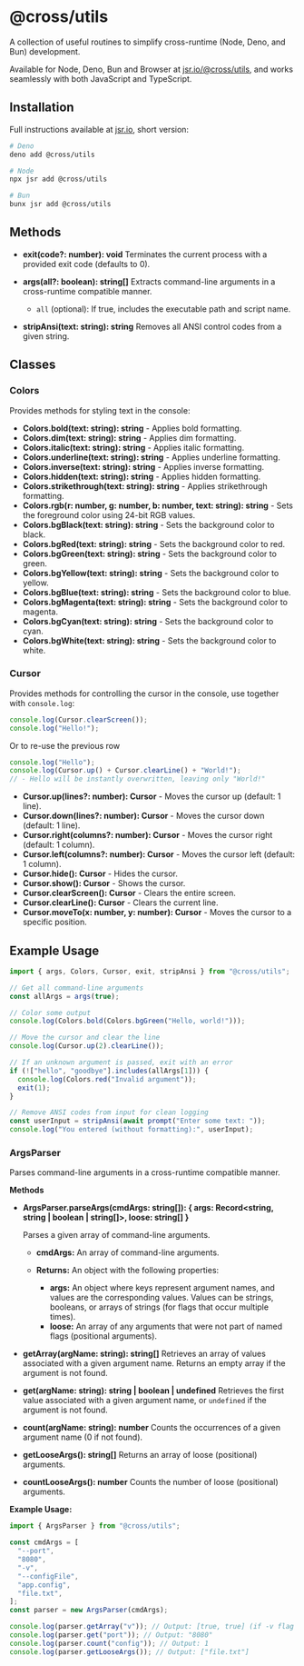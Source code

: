 # @cross/utils

A collection of useful routines to simplify cross-runtime (Node, Deno, and Bun)
development.

Available for Node, Deno, Bun and Browser at
[jsr.io/@cross/utils](https://jsr.io/@cross/utils), and works seamlessly with
both JavaScript and TypeScript.

## Installation

Full instructions available at [jsr.io](https://jsr.io/@cross/utils), short
version:

```bash
# Deno
deno add @cross/utils

# Node
npx jsr add @cross/utils

# Bun
bunx jsr add @cross/utils
```

## Methods

- **exit(code?: number): void** Terminates the current process with a provided
  exit code (defaults to 0).

- **args(all?: boolean): string[]** Extracts command-line arguments in a
  cross-runtime compatible manner.
  - `all` (optional): If true, includes the executable path and script name.

- **stripAnsi(text: string): string** Removes all ANSI control codes from a
  given string.

## Classes

### Colors

Provides methods for styling text in the console:

- **Colors.bold(text: string): string** - Applies bold formatting.
- **Colors.dim(text: string): string** - Applies dim formatting.
- **Colors.italic(text: string): string** - Applies italic formatting.
- **Colors.underline(text: string): string** - Applies underline formatting.
- **Colors.inverse(text: string): string** - Applies inverse formatting.
- **Colors.hidden(text: string): string** - Applies hidden formatting.
- **Colors.strikethrough(text: string): string** - Applies strikethrough
  formatting.
- **Colors.rgb(r: number, g: number, b: number, text: string): string** - Sets
  the foreground color using 24-bit RGB values.
- **Colors.bgBlack(text: string): string** - Sets the background color to black.
- **Colors.bgRed(text: string): string** - Sets the background color to red.
- **Colors.bgGreen(text: string): string** - Sets the background color to green.
- **Colors.bgYellow(text: string): string** - Sets the background color to
  yellow.
- **Colors.bgBlue(text: string): string** - Sets the background color to blue.
- **Colors.bgMagenta(text: string): string** - Sets the background color to
  magenta.
- **Colors.bgCyan(text: string): string** - Sets the background color to cyan.
- **Colors.bgWhite(text: string): string** - Sets the background color to white.

### Cursor

Provides methods for controlling the cursor in the console, use together with
`console.log`:

```js
console.log(Cursor.clearScreen());
console.log("Hello!");
```

Or to re-use the previous row

```js
console.log("Hello");
console.log(Cursor.up() + Cursor.clearLine() + "World!");
// - Hello will be instantly overwritten, leaving only "World!"
```

- **Cursor.up(lines?: number): Cursor** - Moves the cursor up (default: 1 line).
- **Cursor.down(lines?: number): Cursor** - Moves the cursor down (default: 1
  line).
- **Cursor.right(columns?: number): Cursor** - Moves the cursor right (default:
  1 column).
- **Cursor.left(columns?: number): Cursor** - Moves the cursor left (default: 1
  column).
- **Cursor.hide(): Cursor** - Hides the cursor.
- **Cursor.show(): Cursor** - Shows the cursor.
- **Cursor.clearScreen(): Cursor** - Clears the entire screen.
- **Cursor.clearLine(): Cursor** - Clears the current line.
- **Cursor.moveTo(x: number, y: number): Cursor** - Moves the cursor to a
  specific position.

## Example Usage

```javascript
import { args, Colors, Cursor, exit, stripAnsi } from "@cross/utils";

// Get all command-line arguments
const allArgs = args(true);

// Color some output
console.log(Colors.bold(Colors.bgGreen("Hello, world!")));

// Move the cursor and clear the line
console.log(Cursor.up(2).clearLine());

// If an unknown argument is passed, exit with an error
if (!["hello", "goodbye"].includes(allArgs[1])) {
  console.log(Colors.red("Invalid argument"));
  exit(1);
}

// Remove ANSI codes from input for clean logging
const userInput = stripAnsi(await prompt("Enter some text: "));
console.log("You entered (without formatting):", userInput);
```

### ArgsParser

Parses command-line arguments in a cross-runtime compatible manner.

**Methods**

- **ArgsParser.parseArgs(cmdArgs: string[]): { args: Record<string, string |
  boolean | string[]>, loose: string[] }**

  Parses a given array of command-line arguments.

  - **cmdArgs:** An array of command-line arguments.

  - **Returns:** An object with the following properties:
    - **args:** An object where keys represent argument names, and values are
      the corresponding values. Values can be strings, booleans, or arrays of
      strings (for flags that occur multiple times).
    - **loose:** An array of any arguments that were not part of named flags
      (positional arguments).

- **getArray(argName: string): string[]** Retrieves an array of values
  associated with a given argument name. Returns an empty array if the argument
  is not found.

- **get(argName: string): string | boolean | undefined** Retrieves the first
  value associated with a given argument name, or `undefined` if the argument is
  not found.

- **count(argName: string): number** Counts the occurrences of a given argument
  name (0 if not found).

- **getLooseArgs(): string[]** Returns an array of loose (positional) arguments.

- **countLooseArgs(): number** Counts the number of loose (positional)
  arguments.

**Example Usage:**

```javascript
import { ArgsParser } from "@cross/utils";

const cmdArgs = [
  "--port",
  "8080",
  "-v",
  "--configFile",
  "app.config",
  "file.txt",
];
const parser = new ArgsParser(cmdArgs);

console.log(parser.getArray("v")); // Output: [true, true] (if -v flag appeared multiple times)
console.log(parser.get("port")); // Output: "8080"
console.log(parser.count("config")); // Output: 1
console.log(parser.getLooseArgs()); // Output: ["file.txt"]
```
